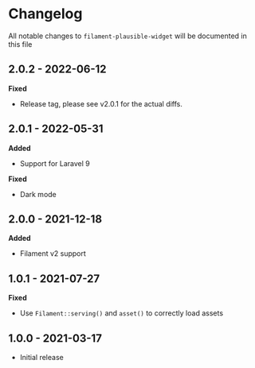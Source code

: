 # Changelog

All notable changes to `filament-plausible-widget` will be documented in this file

## 2.0.2 - 2022-06-12

**Fixed**
- Release tag, please see v2.0.1 for the actual diffs.

## 2.0.1 - 2022-05-31

**Added**
- Support for Laravel 9

**Fixed**
- Dark mode

## 2.0.0 - 2021-12-18

**Added**
- Filament v2 support

## 1.0.1 - 2021-07-27

**Fixed**
- Use `Filament::serving()` and `asset()` to correctly load assets

## 1.0.0 - 2021-03-17

- Initial release
